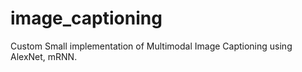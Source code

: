# image_captioning

Custom Small implementation of Multimodal Image Captioning using AlexNet, mRNN.
